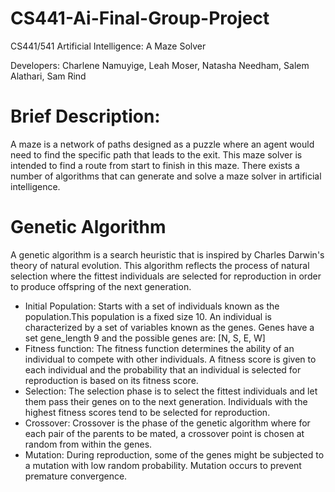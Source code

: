 # CS441-Ai-Final-Group-Project
CS441/541 Artificial Intelligence: A Maze Solver

Developers: Charlene Namuyige, Leah Moser, Natasha Needham, Salem Alathari, Sam Rind 

# Brief Description: 
A maze is a network of paths designed as a puzzle where an agent would need to find the specific path that leads to the exit. This maze solver is intended to find a route from start to finish in this maze. 
There exists a number of algorithms that can generate and solve a maze solver in artificial intelligence. 

# Genetic Algorithm 
A genetic algorithm is a search heuristic that is inspired by Charles Darwin's theory of natural evolution. This algorithm reflects the process of natural selection where the fittest individuals are selected for reproduction in order to produce offspring of the next generation. 
* Initial Population: Starts with a set of individuals known as the population.This population is a fixed size 10. An individual is characterized by a set of variables known as the genes. Genes have a set  gene_length 9 and the possible genes are: [N, S, E, W] 
* Fitness function: The fitness function determines the ability of an individual to compete with other individuals. A fitness score is given to each individual and the probability that an individual is selected for reproduction is based on its fitness score. 
* Selection: The selection phase is to select the fittest individuals and let them pass their genes on to the next generation. Individuals with the highest fitness scores tend to be selected for reproduction.  
* Crossover: Crossover is the phase of the genetic algorithm where for each pair of the parents to be mated, a crossover point is chosen at random from within the genes. 
* Mutation: During reproduction, some of the genes might be subjected to a mutation with low random probability. Mutation occurs to prevent premature convergence. 

